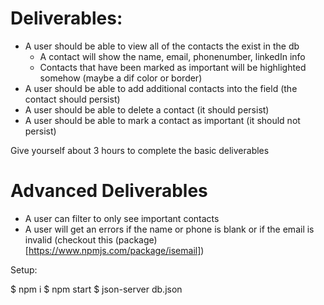 

# Deliverables:

- A user should be able to view all of the contacts the exist in the db
  - A contact will show the name, email, phonenumber, linkedIn info
  - Contacts that have been marked as important will be highlighted somehow (maybe a dif color or border)
- A user should be able to add additional contacts into the field (the contact should persist)
- A user should be able to delete a contact (it should persist)
- A user should be able to mark a contact as important (it should not persist)


Give yourself about 3 hours to complete the basic deliverables


# Advanced Deliverables
- A user can filter to only see important contacts
- A user will get an errors if the name or phone is blank or if the email is invalid (checkout this (package)[https://www.npmjs.com/package/isemail])



Setup:

$ npm i
$ npm start
$ json-server db.json
